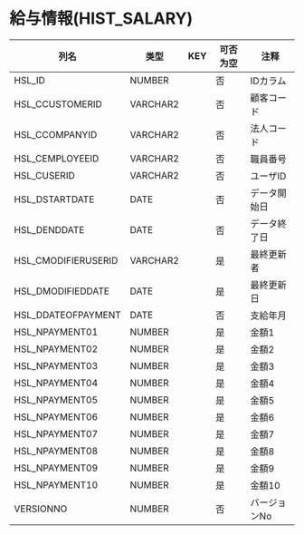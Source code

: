 # 給与情報(HIST_SALARY)
| 列名   | 类型   | KEY  | 可否为空 | 注释   |
| ---- | ---- | ---- | ---- | ---- |
|HSL_ID|NUMBER||否|IDカラム  |
|HSL_CCUSTOMERID|VARCHAR2||否|顧客コード|
|HSL_CCOMPANYID|VARCHAR2||否|法人コード|
|HSL_CEMPLOYEEID|VARCHAR2||否|職員番号|
|HSL_CUSERID|VARCHAR2||否|ユーザID|
|HSL_DSTARTDATE|DATE||否|データ開始日|
|HSL_DENDDATE|DATE||否|データ終了日|
|HSL_CMODIFIERUSERID|VARCHAR2||是|最終更新者|
|HSL_DMODIFIEDDATE|DATE||是|最終更新日|
|HSL_DDATEOFPAYMENT|DATE||否|支給年月|
|HSL_NPAYMENT01|NUMBER||是|金額1|
|HSL_NPAYMENT02|NUMBER||是|金額2|
|HSL_NPAYMENT03|NUMBER||是|金額3|
|HSL_NPAYMENT04|NUMBER||是|金額4|
|HSL_NPAYMENT05|NUMBER||是|金額5|
|HSL_NPAYMENT06|NUMBER||是|金額6|
|HSL_NPAYMENT07|NUMBER||是|金額7|
|HSL_NPAYMENT08|NUMBER||是|金額8|
|HSL_NPAYMENT09|NUMBER||是|金額9|
|HSL_NPAYMENT10|NUMBER||是|金額10|
|VERSIONNO|NUMBER||否|バージョンNo  |
